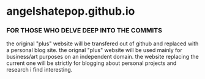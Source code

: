 # angelshatepop.github.io
<h3>FOR THOSE WHO DELVE DEEP INTO THE COMMITS</h3>

the original "plus" website will be transfered out of github and replaced with a personal blog site. 
the orignal "plus" website will be used mainly for business/art purposes on an independent domain.
the website replacing the current one will be strictly for blogging about personal projects and research i find interesting.
